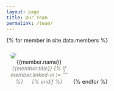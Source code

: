 ```yaml
---
layout: page
title: Our Team
permalink: /team/
---
```


<style type="text/css">
	.teamImage {
		padding: 10px;
		width: 30%;
		display: inline-block;
	}
	.profile {
		text-align: center;
	}
</style>

{% for member in site.data.members %}
  <div class="teamImage">
    <img style="border-radius: 50%" src="{{site.url}}/images/team/{{member.image}}">
    <div class="profile">
		<span>{{member.name}}</span><br>
		<span style="font-style: italic; color: #82827A">
			{{member.title}}
			{% if member.linked-in != "" %}
				<a href="{{member.linked-in}}"><img style="width: 15px; height: 15px" src="{{site.url}}/images/linked-in-logo.png"></a>
			{% endif %}
		</span>
    </div>
  </div>
{% endfor %}
